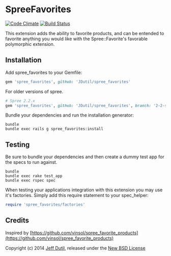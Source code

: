 SpreeFavorites
==============

[![Code Climate](https://codeclimate.com/github/JDutil/spree_favorites.png)](https://codeclimate.com/github/JDutil/spree_favorites) [![Build Status](https://travis-ci.org/JDutil/spree_favorites.png?branch=master)](https://travis-ci.org/JDutil/spree_favorites)

This extension adds the ability to favorite products, and can be entended to favorite anything you would like with the Spree::Favorite's favorable polymorphic extension.

Installation
------------

Add spree_favorites to your Gemfile:

```ruby
gem 'spree_favorites', github: 'JDutil/spree_favorites'
```

For older versions of spree.

```ruby
# Spree 2.2.x
gem 'spree_favorites', github: 'JDutil/spree_favorites', branch: '2-2-stable'
```

Bundle your dependencies and run the installation generator:

```shell
bundle
bundle exec rails g spree_favorites:install
```

Testing
-------

Be sure to bundle your dependencies and then create a dummy test app for the specs to run against.

```shell
bundle
bundle exec rake test_app
bundle exec rspec spec
```

When testing your applications integration with this extension you may use it's factories.
Simply add this require statement to your spec_helper:

```ruby
require 'spree_favorites/factories'
```

Credits
-------

Inspired by [https://github.com/vinsol/spree_favorite_products](https://github.com/vinsol/spree_favorite_products)

Copyright (c) 2014 [Jeff Dutil](https://github.com/JDutil), released under the [New BSD License](https://github.com/JDutil/spree_favorites/blob/master/LICENSE)
